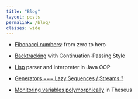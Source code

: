 ```yaml
---
title: "Blog"
layout: posts
permalink: /blog/
classes: wide
---
```


<!-- @TODO: ``+ [`` -->

+ [Fibonacci numbers](https://www.nayuki.io/page/fast-fibonacci-algorithms): from zero to hero

+ [Backtracking](https://github.com/baioc/wolkenkuro/blob/master/src/backtrack.scm) with Continuation-Passing Style

+ [Lisp](https://github.com/baioc/ArchwizardDuel/blob/master/src/main/java/br/ufsc/ine/archwizardduel/Interpreter.java) parser and interpreter in Java OOP

+ [Generators === Lazy Sequences / Streams ?](https://docs.racket-lang.org/guide/for.html)

+ [Monitoring variables polymorphically](https://gitlab.com/snippets/1915332) in Theseus
